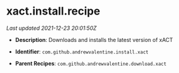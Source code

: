 # xact.install.recipe

_Last updated 2021-12-23 20:01:50Z_

- **Description**: Downloads and installs the latest version of xACT

- **Identifier**: `com.github.andrewvalentine.install.xact`

- **Parent Recipes**: `com.github.andrewvalentine.download.xact`
